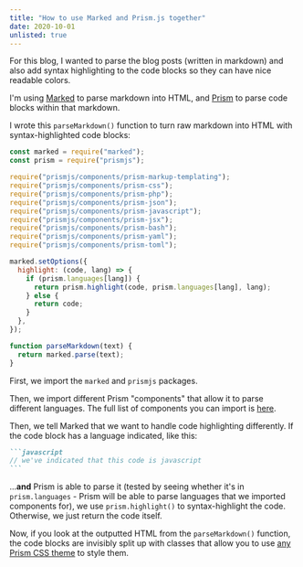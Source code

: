```yaml
---
title: "How to use Marked and Prism.js together"
date: 2020-10-01
unlisted: true
---
```


For this blog, I wanted to parse the blog posts (written in markdown) and also add syntax highlighting to the code blocks so they can have nice readable colors.

I'm using [Marked](https://github.com/markedjs/marked) to parse markdown into HTML, and [Prism](https://github.com/PrismJS/prism) to parse code blocks within that markdown.

I wrote this `parseMarkdown()` function to turn raw markdown into HTML with syntax-highlighted code blocks:

```javascript
const marked = require("marked");
const prism = require("prismjs");

require("prismjs/components/prism-markup-templating");
require("prismjs/components/prism-css");
require("prismjs/components/prism-php");
require("prismjs/components/prism-json");
require("prismjs/components/prism-javascript");
require("prismjs/components/prism-jsx");
require("prismjs/components/prism-bash");
require("prismjs/components/prism-yaml");
require("prismjs/components/prism-toml");

marked.setOptions({
  highlight: (code, lang) => {
    if (prism.languages[lang]) {
      return prism.highlight(code, prism.languages[lang], lang);
    } else {
      return code;
    }
  },
});

function parseMarkdown(text) {
  return marked.parse(text);
}
```

First, we import the `marked` and `prismjs` packages.

Then, we import different Prism "components" that allow it to parse different languages. The full list of components you can import is [here](https://github.com/PrismJS/prism/tree/master/components).

Then, we tell Marked that we want to handle code highlighting differently. If the code block has a language indicated, like this:

````markdown
```javascript
// we've indicated that this code is javascript
```
````

...**and** Prism is able to parse it (tested by seeing whether it's in `prism.languages` - Prism will be able to parse languages that we imported components for), we use `prism.highlight()` to syntax-highlight the code. Otherwise, we just return the code itself.

Now, if you look at the outputted HTML from the `parseMarkdown()` function, the code blocks are invisibly split up with classes that allow you to use [any Prism CSS theme](https://github.com/PrismJS/prism-themes) to style them.
